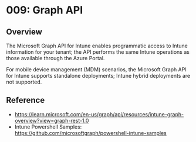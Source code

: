 # 009: Graph API

## Overview
The Microsoft Graph API for Intune enables programmatic access to Intune information for your tenant; the API performs the same Intune operations as those available through the Azure Portal.  

For mobile device management (MDM) scenarios, the Microsoft Graph API for Intune supports standalone deployments; Intune hybrid deployments are not supported.


## Reference

* https://learn.microsoft.com/en-us/graph/api/resources/intune-graph-overview?view=graph-rest-1.0
* Intune Powershell Samples: https://github.com/microsoftgraph/powershell-intune-samples 

